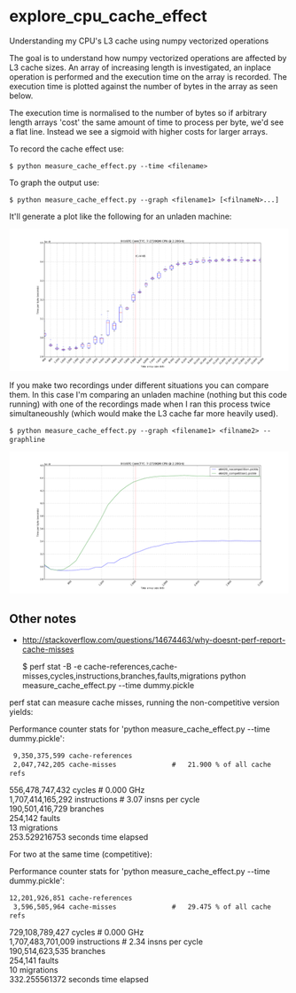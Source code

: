 explore_cpu_cache_effect
========================

Understanding my CPU's L3 cache using numpy vectorized operations

The goal is to understand how numpy vectorized operations are affected by L3 cache sizes. An array of increasing length is investigated, an inplace operation is performed and the execution time on the array is recorded. The execution time is plotted against the number of bytes in the array as seen below.

The execution time is normalised to the number of bytes so if arbitrary length arrays 'cost' the same amount of time to process per byte, we'd see a flat line. Instead we see a sigmoid with higher costs for larger arrays.

To record the cache effect use:

    $ python measure_cache_effect.py --time <filename>  

To graph the output use:

    $ python measure_cache_effect.py --graph <filename1> [<filnameN>...]  

It'll generate a plot like the following for an unladen machine:

![alt tag](e6420_nocompetition.png)

If you make two recordings under different situations you can compare them. In this case I'm comparing an unladen machine (nothing but this code running) with one of the recordings made when I ran this process twice simultaneoushly (which would make the L3 cache far more heavily used).

    $ python measure_cache_effect.py --graph <filename1> <filname2> --graphline

![alt tag](e6420_nocompetition_vs_competition_line.png)

Other notes
-----------

* http://stackoverflow.com/questions/14674463/why-doesnt-perf-report-cache-misses

    $ perf stat -B -e cache-references,cache-misses,cycles,instructions,branches,faults,migrations python measure_cache_effect.py --time dummy.pickle

perf stat can measure cache misses, running the non-competitive version yields:

 Performance counter stats for 'python measure_cache_effect.py --time dummy.pickle':

     9,350,375,599 cache-references                                            
     2,047,742,205 cache-misses              #   21.900 % of all cache refs    
   556,478,747,432 cycles                    #    0.000 GHz                    
 1,707,414,165,292 instructions              #    3.07  insns per cycle        
   190,501,416,729 branches                                                    
           254,142 faults                                                      
                13 migrations                                                  
     253.529216753 seconds time elapsed

For two at the same time (competitive):


 Performance counter stats for 'python measure_cache_effect.py --time dummy.pickle':

    12,201,926,851 cache-references                                            
     3,596,505,964 cache-misses              #   29.475 % of all cache refs    
   729,108,789,427 cycles                    #    0.000 GHz                    
 1,707,483,701,009 instructions              #    2.34  insns per cycle        
   190,514,623,535 branches                                                    
           254,141 faults                                                      
                10 migrations                                                  
     332.255561372 seconds time elapsed

